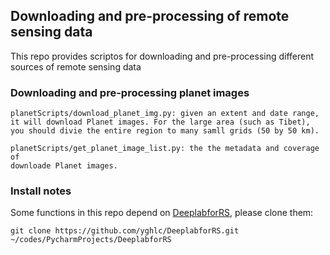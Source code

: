 ## Downloading and pre-processing of remote sensing data 
This repo provides scriptos for downloading and pre-processing different sources of remote sensing data

### Downloading and pre-processing planet images
    
    planetScripts/download_planet_img.py: given an extent and date range, 
    it will download Planet images. For the large area (such as Tibet), 
    you should divie the entire region to many samll grids (50 by 50 km).
    
    planetScripts/get_planet_image_list.py: the the metadata and coverage of
    downloade Planet images.     

### Install notes
Some functions in this repo depend on [DeeplabforRS](https://github.com/yghlc/DeeplabforRS.git),
please clone them:

    git clone https://github.com/yghlc/DeeplabforRS.git ~/codes/PycharmProjects/DeeplabforRS

    
    